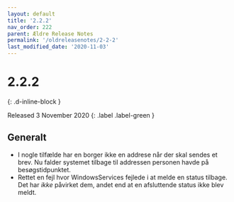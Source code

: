 ```yaml
---
layout: default
title: '2.2.2'
nav_order: 222
parent: Ældre Release Notes
permalink: '/oldreleasenotes/2-2-2'
last_modified_date: '2020-11-03'
---
```


# 2.2.2
{: .d-inline-block }

Released 3 November 2020
{: .label .label-green }

## Generalt

- I nogle tilfælde har en borger ikke en addrese når der skal sendes et brev. Nu falder systemet tilbage til addressen personen havde på besøgstidpunktet.
- Rettet en fejl hvor WindowsServices fejlede i at melde en status tilbage. Det har _ikke_ påvirket dem, andet end at en afsluttende status ikke blev meldt.
